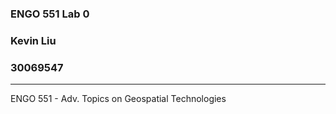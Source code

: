 ### ENGO 551 Lab 0
### Kevin Liu
### 30069547 
------------------
ENGO 551 - Adv. Topics on Geospatial Technologies

